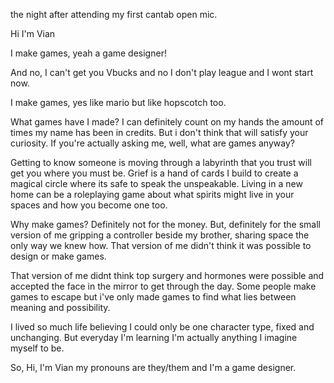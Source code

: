 the night after attending my first cantab open mic.

Hi I'm Vian

I make games, yeah a game designer!

And no, I can't get you Vbucks and no I don't play league and I wont start now.

I make games, yes like mario but like hopscotch too.

What games have I made? I can definitely count on my hands the amount of times my name has been in credits. But i don't think that will satisfy your curiosity. If you're actually asking me, well, what are games anyway?

Getting to know someone is moving through a labyrinth that you trust will get you where you must be. Grief is a hand of cards I build to create a magical circle where its safe to speak the unspeakable. Living in a new home can be a roleplaying game about what spirits might live in your spaces and how you become one too.

Why make games? Definitely not for the money. But, definitely for the small version of me gripping a controller beside my brother, sharing space the only way we knew how. That version of me didn't think it was possible to design or make games. 

That version of me didnt think top surgery and hormones were possible and accepted the face in the mirror to get through the day. Some people make games to escape but i've only made games to find what lies between meaning and possibility.

I lived so much life believing I could only be one character type, fixed and unchanging. But everyday I'm learning I'm actually anything I imagine myself to be.

So, Hi, I'm Vian my pronouns are they/them and I'm a game designer.
